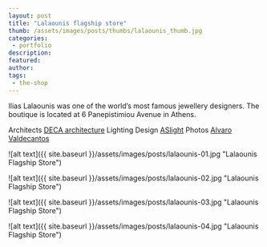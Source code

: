 ```yaml
---
layout: post
title: "Lalaounis flagship store"
thumb: /assets/images/posts/thumbs/lalaounis_thumb.jpg
categories:
 - portfolio
description:
featured:
author: 
tags:
 - the-shop
---
```


Ilias Lalaounis was one of the world’s most famous jewellery designers. The boutique is located at 6 Panepistimiou Avenue in Athens.

<p class="credits">
    <span class="title">Architects</span>
        <span class="contributor"><a href="https://deca.gr/">DECA architecture</a></span>
    <span class="title">Lighting Design</span>
        <span class="contributor"><a href="http://www.aslight.eu/">ASlight</a></span>
    <span class="title">Photos</span>
        <span class="contributor"><a href="https://alvarovaldecantos.com/">Alvaro Valdecantos</a></span>
</p>

![alt text]({{ site.baseurl }}/assets/images/posts/lalaounis-01.jpg "Lalaounis Flagship Store")

![alt text]({{ site.baseurl }}/assets/images/posts/lalaounis-02.jpg "Lalaounis Flagship Store")

![alt text]({{ site.baseurl }}/assets/images/posts/lalaounis-03.jpg "Lalaounis Flagship Store")

![alt text]({{ site.baseurl }}/assets/images/posts/lalaounis-04.jpg "Lalaounis Flagship Store")
